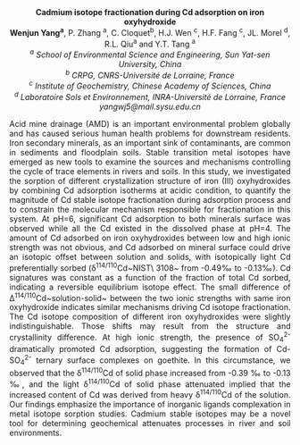<center><strong>Cadmium isotope fractionation during Cd adsorption on iron
oxyhydroxide</strong>
<center><strong>Wenjun Yang<sup>a</sup></strong>, P. Zhang <sup>a</sup>, C. Cloquet<sup>b</sup>, H.J. Wen <sup>c</sup>, H.F. Fang <sup>c</sup>, JL. Morel <sup>d</sup>, R.L. Qiu<sup>a</sup> and Y.T. Tang <sup>a</sup>


<center><i><sup>a</sup> School of Environmental Science and Engineering, Sun Yat-sen
University, China</i>

<center><i><sup>b</sup> CRPG, CNRS-Université de Lorraine, France</i>

<center><i><sup>c</sup> Institute of Geochemistry, Chinese Academy of Sciences, China</i>

<center><i><sup>d</sup> Laboratoire Sols et Environnement, INRA-Université de Lorraine,
France</i>

<center><i>yangwj5@mail.sysu.edu.cn</i>

<p style=text-align:justify>Acid mine drainage (AMD) is an important environmental problem globally
and has caused serious human health problems for downstream residents.
Iron secondary minerals, as an important sink of contaminants, are
common in sediments and floodplain soils. Stable transition metal
isotopes have emerged as new tools to examine the sources and mechanisms
controlling the cycle of trace elements in rivers and soils. In this
study, we investigated the sorption of different crystallization
structure of iron (III) oxyhydroxides by combining Cd adsorption
isotherms at acidic condition, to quantify the magnitude of Cd stable
isotope fractionation during adsorption process and to constrain the
molecular mechanism responsible for fractionation in this system. At
pH=6, significant Cd adsorption to both minerals surface was observed
while all the Cd existed in the dissolved phase at pH=4. The amount of
Cd adsorbed on iron oxyhydroxides between low and high ionic strength
was not obvious, and Cd adsorbed on mineral surface could drive an
isotopic offset between solution and solids, with isotopically light Cd
preferentially sorbed (δ<sup>114/110</sup>Cd~NIST\ 3108~ from -0.49‰ to -0.13‰).
Cd signatures was constant as a function of the fraction of total Cd
sorbed, indicating a reversible equilibrium isotope effect. The small
difference of ∆<sup>114/110</sup>Cd~solution-solid~ between the two ionic
strengths with same iron oxyhydroxide indicates similar mechanisms driving Cd isotope
fractionation. The Cd isotope composition of different iron
oxyhydroxides were slightly indistinguishable. Those shifts may result from the structure
and crystallinity difference. At high ionic strength, the presence of
SO<sub>4</sub><sup>2-</sup> dramatically promoted Cd adsorption, suggesting the formation
of Cd-SO<sub>4</sub><sup>2-</sup> ternary surface complexes on goethite. In this
circumstance, we observed that the δ<sup>114/110</sup>Cd of solid phase increased
from -0.39 ‰ to -0.13 ‰, and the light δ<sup>114/110</sup>Cd of solid phase
attenuated implied that the increased content of Cd was derived from
heavy δ<sup>114/110</sup>Cd of the solution. Our findings emphasize the
importance of inorganic ligands complexation in metal isotope sorption
studies. Cadmium stable isotopes may be a novel tool for determining
geochemical attenuates processes in river and soil environments.

